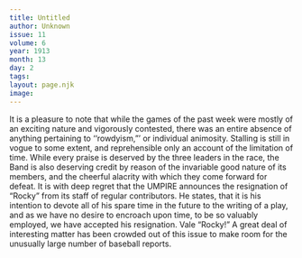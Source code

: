 ```yaml
---
title: Untitled
author: Unknown
issue: 11
volume: 6
year: 1913
month: 13
day: 2
tags:
layout: page.njk
image:
---
```

It is a pleasure to note that while the games of the past week were mostly of an exciting nature and vigorously contested, there was an entire absence of anything pertaining to ‘‘rowdyism,”’ or individual animosity. Stalling is still in vogue to some extent, and reprehensible only an account of the limitation of time. While every praise is deserved by the three leaders in the race, the Band is also deserving credit by reason of the invariable good nature of its members, and the cheerful alacrity with which they come forward for defeat.       It is with deep regret that the UMPIRE announces the resignation of “Rocky” from its staff of regular contributors. He states, that it is his intention to devote all of his spare time in the future to the writing of a play, and as we have no desire to encroach upon time, to be so valuably employed, we have accepted his resignation. Vale “Rocky!”       A great deal of interesting matter has been crowded out of this issue to make room for the unusually large number of baseball reports.

